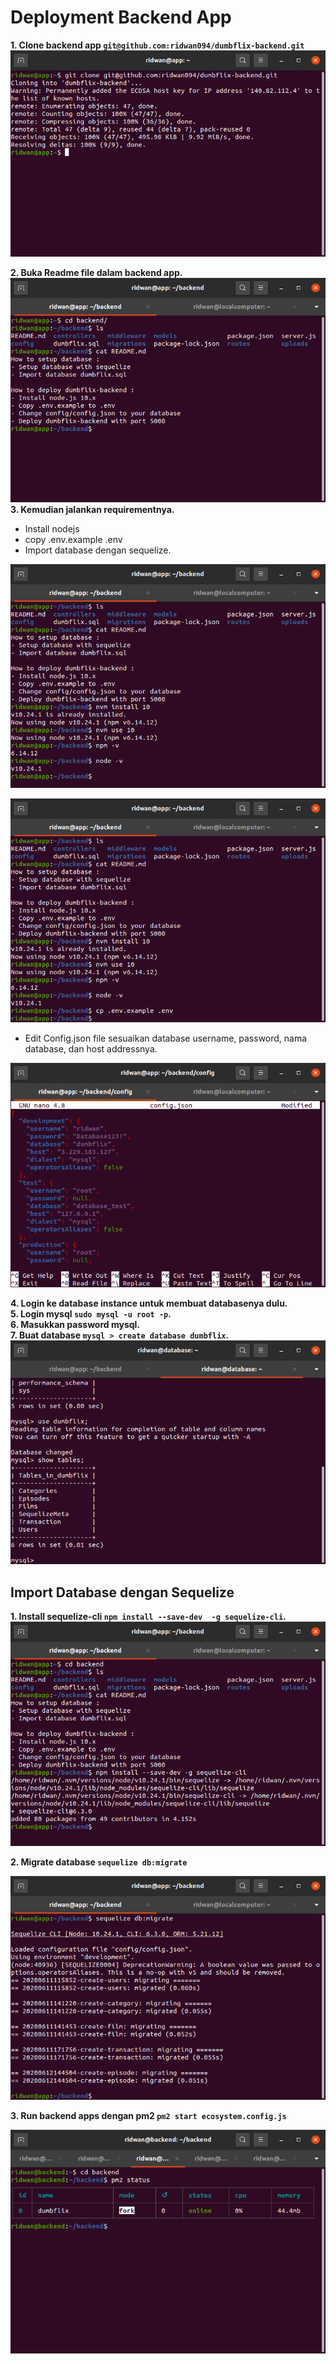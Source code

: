 # Deployment Backend App
**1. Clone backend app `git@github.com:ridwan094/dumbflix-backend.git`**
![Gambar Deployment Backend Apps - Install Ubuntu](screenshot/gambar1.png)<br>

**2. Buka Readme file dalam backend app.**<br>
![Gambar Deployment Backend Apps - Install Ubuntu](screenshot/gambar2.png)<br>
**3. Kemudian jalankan requirementnya.**<br>
* Install nodejs <br>
* copy .env.example .env <br>
* Import database dengan sequelize. <br>

![Gambar Deployment Backend Apps - Install Ubuntu](screenshot/gambar3.png)<br>

![Gambar Deployment Backend Apps - Install Ubuntu](screenshot/gambar4.png)<br>

* Edit Config.json file sesuaikan database username, password, nama database, dan host addressnya. <br>

![Gambar Deployment Backend Apps - Install Ubuntu](screenshot/gambar5.png)<br>

**4. Login ke database instance untuk membuat databasenya dulu.**<br>
**5. Login mysql `sudo mysql -u root -p`.**<br>
**6. Masukkan password mysql.**<br>
**7. Buat database `mysql > create database dumbflix`.**<br>
![Gambar Deployment Backend Apps - Install Ubuntu](screenshot/gambar6.png)<br>

## Import Database dengan Sequelize <br>
**1. Install sequelize-cli `npm install --save-dev  -g sequelize-cli`.**<br>
![Gambar Deployment Backend Apps - Install Ubuntu](screenshot/gambar7.png)<br>

**2. Migrate database `sequelize db:migrate`**<br>

![Gambar Deployment Backend Apps - Install Ubuntu](screenshot/gambar8.png)<br>

**3. Run backend apps dengan pm2 `pm2 start ecosystem.config.js`**<br>

![Gambar Deployment Backend Apps - Install Ubuntu](screenshot/gambar9.png)<br>

